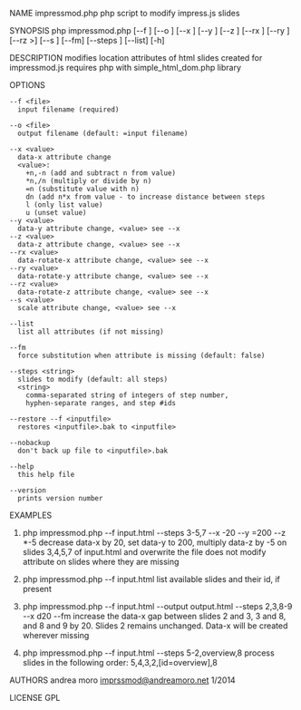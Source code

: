 NAME 
	impressmod.php php script to modify impress.js slides

SYNOPSIS
	php impressmod.php 	[--f <file>] [--o <file>] [--x <value>] [--y <value>] [--z <value>]
						[--rx <value>] [--ry <value>] [--rz <value>>] [--s <value>] [--fm]
						[--steps <string>] [--list] [-h]

DESCRIPTION
	modifies location attributes of html slides created for impressmod.js
	requires php with simple_html_dom.php library

OPTIONS

	--f <file>
	  input filename (required)
	  
	--o <file>  
	  output filename (default: =input filename)
 
	--x <value>
	  data-x attribute change
	  <value>:
		+n,-n (add and subtract n from value)
		*n,/n (multiply or divide by n)
		=n (substitute value with n)
		dn (add n*x from value - to increase distance between steps
        l (only list value)
        u (unset value)
	--y <value>
	  data-y attribute change, <value> see --x
	--z <value>
	  data-z attribute change, <value> see --x
	--rx <value>
	  data-rotate-x attribute change, <value> see --x
	--ry <value>
	  data-rotate-y attribute change, <value> see --x
	--rz <value>
	  data-rotate-z attribute change, <value> see --x
	--s <value>
	  scale attribute change, <value> see --x
	  
	--list 
	  list all attributes (if not missing)

	--fm
	  force substitution when attribute is missing (default: false)
	
	--steps <string> 
	  slides to modify (default: all steps)
	  <string>
	  	comma-separated string of integers of step number, 
	  	hyphen-separate ranges, and step #ids
	  	
	--restore --f <inputfile>
	  restores <inputfile>.bak to <inputfile> 
	  
	--nobackup
	  don't back up file to <inputfile>.bak
	  	
	--help 
	  this help file
	  
	--version
	  prints version number
	  
EXAMPLES

1) php impressmod.php --f input.html --steps 3-5,7 --x -20 --y =200 --z *-5
	decrease data-x by 20, set data-y to 200,
	multiply data-z by -5
	on slides 3,4,5,7 of input.html 
	and overwrite the file 
	does not modify attribute on slides where  they are missing

2) php impressmod.php --f input.html
	list available slides and their id, if present

3) php impressmod.php --f input.html --output output.html --steps 2,3,8-9 --x d20 --fm
	increase the data-x gap between slides 2 and 3, 3 and 8, and 8 and 9 by 20. 
	Slides 2 remains unchanged. Data-x will be created wherever missing

4) php impressmod.php --f input.html --steps 5-2,overview,8
	process slides in the following order: 5,4,3,2,[id=overview],8
	
AUTHORS
	andrea moro imprssmod@andreamoro.net 1/2014
	
LICENSE
	GPL
